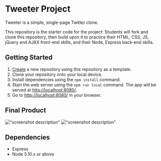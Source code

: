 # Tweeter Project

Tweeter is a simple, single-page Twitter clone.

This repository is the starter code for the project: Students will fork and clone this repository, then build upon it to practice their HTML, CSS, JS, jQuery and AJAX front-end skills, and their Node, Express back-end skills.

## Getting Started

1. [Create](https://github.com/KunleDev2/tweeter.git) a new repository using this repository as a template.
2. Clone your repository onto your local device.
3. Install dependencies using the `npm install` command.
3. Start the web server using the `npm run local` command. The app will be served at <http://localhost:8080/>.
4. Go to <http://localhost:8080/> in your browser.

## Final Product

!["screenshot description"](https://github.com/KunleDev2/tweeter/blob/master/images/imgone.PNG)
!["screenshot description"](https://github.com/KunleDev2/tweeter/blob/master/images/imgtwo.PNG)

## Dependencies

- Express
- Node 5.10.x or above
